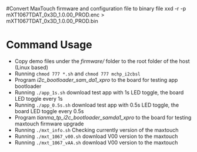 #Convert MaxTouch firmware and configuration file to binary file
xxd -r -p mXT1067TDAT_0x3D_1.0.00_PROD.enc > mXT1067TDAT_0x3D_1.0.00_PROD.bin

# Command Usage
* Copy demo files under the *firmware/* folder to the root folder of the host (Linux based)
* Running `chmod 777 *.sh` and `chmod 777 mchp_i2cbsl`
* Program *i2c_bootloader_sam_da1_xpro* to the board for testing app bootloader
* Running `./app_1s.sh` download test app with 1s LED toggle, the board LED toggle every 1s
* Running `./app_0.5s.sh` download test app with 0.5s LED toggle, the board LED toggle every 0.5s
* Program *tianma_tp_i2c_bootloader_samda1_xpro* to the board for testing maxtouch firmware upgrade
* Running `./mxt_info.sh` Checking currently version of the maxtouch
* Running `./mxt_1067_v00.sh` download V00 version to the maxtouch
* Running `./mxt_1067_vAA.sh` download V00 version to the maxtouch
